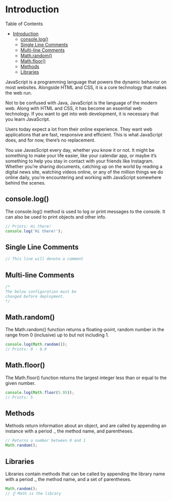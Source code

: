 # Introduction

Table of Contents

- [Introduction](#introduction)
  - [console.log()](#consolelog)
  - [Single Line Comments](#single-line-comments)
  - [Multi-line Comments](#multi-line-comments)
  - [Math.random()](#mathrandom)
  - [Math.floor()](#mathfloor)
  - [Methods](#methods)
  - [Libraries](#libraries)

JavaScript is a programming language that powers the dynamic behavior on most websites. Alongside HTML and CSS, it is a core technology that makes the web run.

Not to be confused with Java, JavaScript is the language of the modern web. Along with HTML and CSS, it has become an essential web technology. If you want to get into web development, it is necessary that you learn JavaScript.

Users today expect a lot from their online experience. They want web applications that are fast, responsive and efficient. This is what JavaScript does, and for now, there’s no replacement.

You use JavasScript every day, whether you know it or not. It might be something to make your life easier, like your calendar app, or maybe it’s something to help you stay in contact with your friends like Instagram. Whether you’re sharing documents, catching up on the world by reading a digital news site, watching videos online, or any of the million things we do online daily, you’re encountering and working with JavaScript somewhere behind the scenes.

## console.log()

The console.log() method is used to log or print messages to the console. It can also be used to print objects and other info.

```javascript
// Prints: Hi there!
console.log('Hi there!');
```

## Single Line Comments

```javascript
// This line will denote a comment
```

## Multi-line Comments

```javascript
/*
The below configuration must be
changed before deployment.
*/
```

## Math.random()

The Math.random() function returns a floating-point, random number in the range from 0 (inclusive) up to but not including 1.

```javascript
console.log(Math.random());
// Prints: 0 - 0.9
```

## Math.floor()

The Math.floor() function returns the largest integer less than or equal to the given number.

```javascript
console.log(Math.floor(5.95));
// Prints: 5
```

## Methods

Methods return information about an object, and are called by appending an instance with a period ., the method name, and parentheses.

```javascript
// Returns a number between 0 and 1
Math.random();
```

## Libraries

Libraries contain methods that can be called by appending the library name with a period ., the method name, and a set of parentheses.

```javascript
Math.random();
// ☝️ Math is the library
```
